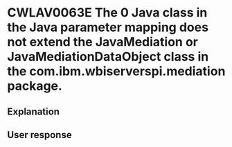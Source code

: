 # CWLAV0063E The 0 Java class in the Java parameter mapping does not extend the JavaMediation or JavaMediationDataObject class in the com.ibm.wbiserverspi.mediation package.

## Explanation

## User response